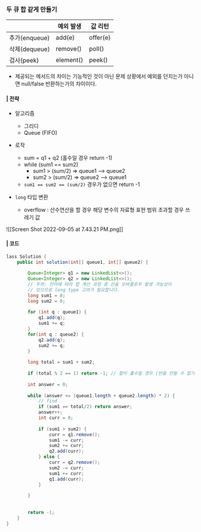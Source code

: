 ### 두 큐 합 같게 만들기 

|               | 예외 발생 | 값 리턴  |
| ------------- | --------- | -------- |
| 추가(enqueue) | add(e)    | offer(e) |
| 삭제(dequeue) | remove()  | poll()   |
| 검사(peek)    | element() | peek()   |

* 제공되는 메서드의 차이는 기능적인 것이 아닌 문제 상황에서 예외를 던지는가 아니면 null/false 반환하는가의 차이이다. 

#### | 전략 
* 알고리즘
	* 그리디
	* Queue (FIFO)
* 로작 
	* sum = q1 + q2 (홀수일 경우 return -1)
	* while (sum1 == sum2)
		* sum1 > (sum/2) => queue1 --> queue2 
		* sum2 > (sum/2) => queue2 --> queue1
	* `sum1 == sum2 == (sum/2)` 경우가 없으면 return -1

* `long`  타입 변환 
	* overflow : 산수연산을 할 경우 해당 변수의 자료형 표현 범위 초과할 경우 쓰레기 값 
	
![[Screen Shot 2022-09-05 at 7.43.21 PM.png]]

#### | 코드 
```java
lass Solution {
    public int solution(int[] queue1, int[] queue2) {
        
        Queue<Integer> q1 = new LinkedList<>();
        Queue<Integer> q2 = new LinkedList<>();
        // 주의: 언어에 따라 합 계산 과정 중 산술 오버플로우 발생 가능성이 
        // 있으므로 long type 고려가 필요합니다.
        long sum1 = 0; 
        long sum2 = 0;
        
        for (int q : queue1) {
            q1.add(q);
            sum1 += q;
        }
        for(int q : queue2) {
            q2.add(q);
            sum2 += q;
        }
        
        long total = sum1 + sum2;
        
        if (total % 2 == 1) return -1; // 합이 홀수일 경우 (반을 만들 수 없기에)
        
        int answer = 0;
        
        while (answer <= (queue1.length + queue2.length) * 2) {
            // find
            if (sum1 == total/2) return answer;
            answer++;
            int curr = 0;
            
            if (sum1 > sum2) {
                curr = q1.remove();
                sum1 -= curr;
                sum2 += curr;
                q2.add(curr);
            } else {
                curr = q2.remove();
                sum2 -= curr;
                sum1 += curr;
                q1.add(curr);
            }
            
        }
        
        
        return -1;
    }
}
```